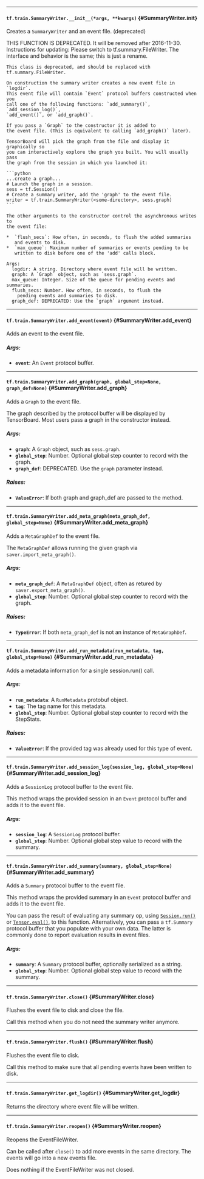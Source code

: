 
- - -

#### `tf.train.SummaryWriter.__init__(*args, **kwargs)` {#SummaryWriter.__init__}

Creates a `SummaryWriter` and an event file. (deprecated)

THIS FUNCTION IS DEPRECATED. It will be removed after 2016-11-30.
Instructions for updating:
Please switch to tf.summary.FileWriter. The interface and behavior is the same; this is just a rename.

    This class is deprecated, and should be replaced with tf.summary.FileWriter.

    On construction the summary writer creates a new event file in `logdir`.
    This event file will contain `Event` protocol buffers constructed when you
    call one of the following functions: `add_summary()`, `add_session_log()`,
    `add_event()`, or `add_graph()`.

    If you pass a `Graph` to the constructor it is added to
    the event file. (This is equivalent to calling `add_graph()` later).

    TensorBoard will pick the graph from the file and display it graphically so
    you can interactively explore the graph you built. You will usually pass
    the graph from the session in which you launched it:

    ```python
    ...create a graph...
    # Launch the graph in a session.
    sess = tf.Session()
    # Create a summary writer, add the 'graph' to the event file.
    writer = tf.train.SummaryWriter(<some-directory>, sess.graph)
    ```

    The other arguments to the constructor control the asynchronous writes to
    the event file:

    *  `flush_secs`: How often, in seconds, to flush the added summaries
       and events to disk.
    *  `max_queue`: Maximum number of summaries or events pending to be
       written to disk before one of the 'add' calls block.

    Args:
      logdir: A string. Directory where event file will be written.
      graph: A `Graph` object, such as `sess.graph`.
      max_queue: Integer. Size of the queue for pending events and summaries.
      flush_secs: Number. How often, in seconds, to flush the
        pending events and summaries to disk.
      graph_def: DEPRECATED: Use the `graph` argument instead.


- - -

#### `tf.train.SummaryWriter.add_event(event)` {#SummaryWriter.add_event}

Adds an event to the event file.

##### Args:


*  <b>`event`</b>: An `Event` protocol buffer.


- - -

#### `tf.train.SummaryWriter.add_graph(graph, global_step=None, graph_def=None)` {#SummaryWriter.add_graph}

Adds a `Graph` to the event file.

The graph described by the protocol buffer will be displayed by
TensorBoard. Most users pass a graph in the constructor instead.

##### Args:


*  <b>`graph`</b>: A `Graph` object, such as `sess.graph`.
*  <b>`global_step`</b>: Number. Optional global step counter to record with the
    graph.
*  <b>`graph_def`</b>: DEPRECATED. Use the `graph` parameter instead.

##### Raises:


*  <b>`ValueError`</b>: If both graph and graph_def are passed to the method.


- - -

#### `tf.train.SummaryWriter.add_meta_graph(meta_graph_def, global_step=None)` {#SummaryWriter.add_meta_graph}

Adds a `MetaGraphDef` to the event file.

The `MetaGraphDef` allows running the given graph via
`saver.import_meta_graph()`.

##### Args:


*  <b>`meta_graph_def`</b>: A `MetaGraphDef` object, often as retured by
    `saver.export_meta_graph()`.
*  <b>`global_step`</b>: Number. Optional global step counter to record with the
    graph.

##### Raises:


*  <b>`TypeError`</b>: If both `meta_graph_def` is not an instance of `MetaGraphDef`.


- - -

#### `tf.train.SummaryWriter.add_run_metadata(run_metadata, tag, global_step=None)` {#SummaryWriter.add_run_metadata}

Adds a metadata information for a single session.run() call.

##### Args:


*  <b>`run_metadata`</b>: A `RunMetadata` protobuf object.
*  <b>`tag`</b>: The tag name for this metadata.
*  <b>`global_step`</b>: Number. Optional global step counter to record with the
    StepStats.

##### Raises:


*  <b>`ValueError`</b>: If the provided tag was already used for this type of event.


- - -

#### `tf.train.SummaryWriter.add_session_log(session_log, global_step=None)` {#SummaryWriter.add_session_log}

Adds a `SessionLog` protocol buffer to the event file.

This method wraps the provided session in an `Event` protocol buffer
and adds it to the event file.

##### Args:


*  <b>`session_log`</b>: A `SessionLog` protocol buffer.
*  <b>`global_step`</b>: Number. Optional global step value to record with the
    summary.


- - -

#### `tf.train.SummaryWriter.add_summary(summary, global_step=None)` {#SummaryWriter.add_summary}

Adds a `Summary` protocol buffer to the event file.

This method wraps the provided summary in an `Event` protocol buffer
and adds it to the event file.

You can pass the result of evaluating any summary op, using
[`Session.run()`](client.md#Session.run) or
[`Tensor.eval()`](framework.md#Tensor.eval), to this
function. Alternatively, you can pass a `tf.Summary` protocol
buffer that you populate with your own data. The latter is
commonly done to report evaluation results in event files.

##### Args:


*  <b>`summary`</b>: A `Summary` protocol buffer, optionally serialized as a string.
*  <b>`global_step`</b>: Number. Optional global step value to record with the
    summary.


- - -

#### `tf.train.SummaryWriter.close()` {#SummaryWriter.close}

Flushes the event file to disk and close the file.

Call this method when you do not need the summary writer anymore.


- - -

#### `tf.train.SummaryWriter.flush()` {#SummaryWriter.flush}

Flushes the event file to disk.

Call this method to make sure that all pending events have been written to
disk.


- - -

#### `tf.train.SummaryWriter.get_logdir()` {#SummaryWriter.get_logdir}

Returns the directory where event file will be written.


- - -

#### `tf.train.SummaryWriter.reopen()` {#SummaryWriter.reopen}

Reopens the EventFileWriter.

Can be called after `close()` to add more events in the same directory.
The events will go into a new events file.

Does nothing if the EventFileWriter was not closed.


